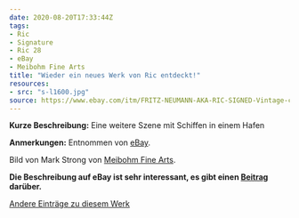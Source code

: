 ```yaml
---
date: 2020-08-20T17:33:44Z
tags:
- Ric
- Signature
- Ric 28
- eBay
- Meibohm Fine Arts
title: "Wieder ein neues Werk von Ric entdeckt!"
resources:
- src: "s-l1600.jpg"
source: https://www.ebay.com/itm/FRITZ-NEUMANN-AKA-RIC-SIGNED-Vintage-c-1960s-Color-Etching-HARBOR-SCENE-BOATS-/133483534358
---
```


**Kurze Beschreibung:** Eine weitere Szene mit Schiffen in einem Hafen

**Anmerkungen:** Entnommen von [eBay](https://www.ebay.com/itm/FRITZ-NEUMANN-AKA-RIC-SIGNED-Vintage-c-1960s-Color-Etching-HARBOR-SCENE-BOATS-/133483534358).

Bild von Mark Strong von [Meibohm Fine Arts](http://meibohmfinearts.com/).

**Die Beschreibung auf eBay ist sehr interessant, es gibt einen [Beitrag](/post/mystery-solved) darüber.**

[Andere Einträge zu diesem Werk](/tags/ric-28)
